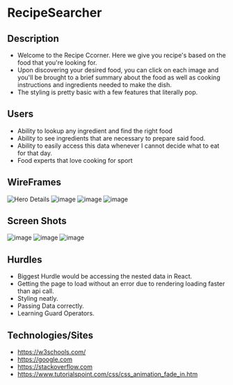 # RecipeSearcher

## Description 
* Welcome to the Recipe Ccorner. Here we give you recipe's based on the food that you're looking for. 
* Upon discovering your desired food, you can click on each image and you'll be brought to a brief summary about the food as well as cooking instructions and ingredients needed to make the dish.
* The styling is pretty basic with a few features that literally pop.


## Users
* Ability to lookup any ingredient and find the right food
* Ability to see ingredients that are necessary to prepare said food.
* Ability to easily access this data whenever I cannot decide what to eat for that day.
* Food experts that love cooking for sport

## WireFrames
![Hero Details](https://user-images.githubusercontent.com/37119622/116730860-fc7b1980-a9b6-11eb-8f52-76f6aac5f90d.png)
![image](https://user-images.githubusercontent.com/37119622/116730901-0a309f00-a9b7-11eb-913e-59351a6d46fb.png)
![image](https://user-images.githubusercontent.com/37119622/116730923-14eb3400-a9b7-11eb-841a-fa43885f20fd.png)
![image](https://user-images.githubusercontent.com/37119622/116731149-5845a280-a9b7-11eb-9cfe-e59b37d3d62c.png)


## Screen Shots
![image](https://user-images.githubusercontent.com/37119622/116730971-22a0b980-a9b7-11eb-94af-891672957970.png)
![image](https://user-images.githubusercontent.com/37119622/116731029-364c2000-a9b7-11eb-8518-5d0fc8c98451.png)
![image](https://user-images.githubusercontent.com/37119622/116731087-43690f00-a9b7-11eb-8f15-0cbaa546741f.png)


## Hurdles 
* Biggest Hurdle would be accessing the nested data in React. 
* Getting the page to load without an error due to rendering loading faster than api call.
* Styling neatly. 
* Passing Data correctly.
* Learning Guard Operators. 


## Technologies/Sites
* https://w3schools.com/
* https://google.com
* https://stackoverflow.com
* https://www.tutorialspoint.com/css/css_animation_fade_in.htm